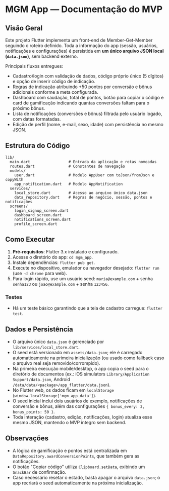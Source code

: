 # MGM App — Documentação do MVP

## Visão Geral
Este projeto Flutter implementa um front-end de Member-Get-Member seguindo o roteiro definido. Toda a informação do app (sessão, usuários, notificações e configurações) é persistida em **um único arquivo JSON local (`data.json`)**, sem backend externo.

Principais fluxos entregues:
- Cadastro/login com validação de dados, código próprio único (5 dígitos) e opção de inserir código de indicação.
- Regras de indicação atribuindo +50 pontos por conversão e bônus adicionais conforme a meta configurada.
- Dashboard com saudação, total de pontos, botão para copiar o código e card de gamificação indicando quantas conversões faltam para o próximo bônus.
- Lista de notificações (conversões e bônus) filtrada pelo usuário logado, com datas formatadas.
- Edição de perfil (nome, e-mail, sexo, idade) com persistência no mesmo JSON.

## Estrutura do Código
```
lib/
  main.dart                 # Entrada da aplicação e rotas nomeadas
  routes.dart               # Constantes de navegação
  models/
    user.dart               # Modelo AppUser com toJson/fromJson e copyWith
    app_notification.dart   # Modelo AppNotification
  services/
    local_store.dart        # Acesso ao arquivo único data.json
    data_repository.dart    # Regras de negócio, sessão, pontos e notificações
  screens/
    login_signup_screen.dart
    dashboard_screen.dart
    notifications_screen.dart
    profile_screen.dart
```

## Como Executar
1. **Pré-requisitos**: Flutter 3.x instalado e configurado.
2. Acesse o diretório do app: `cd mgm_app`.
3. Instale dependências: `flutter pub get`.
4. Execute no dispositivo, emulador ou navegador desejado: `flutter run` (use `-d chrome` para web).
5. Para login rápido, use um usuário seed: `maria@example.com` + senha `senha123` ou `joao@example.com` + senha `123456`.

### Testes
- Há um teste básico garantindo que a tela de cadastro carregue: `flutter test`.

## Dados e Persistência
- O arquivo único `data.json` é gerenciado por `lib/services/local_store.dart`.
- O seed está versionado em `assets/data.json`; ele é carregado automaticamente na primeira inicialização (ou usado como fallback caso o arquivo real seja removido/corrompido).
- Na primeira execução mobile/desktop, o app copia o seed para o diretório de documentos (ex.: iOS simulators `Library/Application Support/data.json`, Android `/data/data/<package>/app_flutter/data.json`).
- No Flutter web, os dados ficam em `localStorage` (`window.localStorage['mgm_app_data']`).
- O seed inicial inclui dois usuários de exemplo, notificações de conversão e bônus, além das configurações `{ bonus_every: 3, bonus_points: 50 }`.
- Toda interação (cadastro, edição, notificações, login) atualiza esse mesmo JSON, mantendo o MVP íntegro sem backend.

## Observações
- A lógica de gamificação e pontos está centralizada em `DataRepository.awardConversionPoints`, que também gera as notificações.
- O botão "Copiar código" utiliza `Clipboard.setData`, exibindo um `SnackBar` de confirmação.
- Caso necessário resetar o estado, basta apagar o arquivo `data.json`; o app recriará o seed automaticamente na próxima inicialização.
